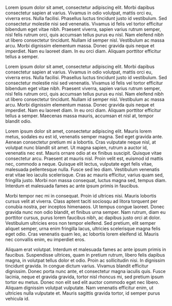 Lorem ipsum dolor sit amet, consectetur adipiscing elit. Morbi dapibus
consectetur sapien at varius. Vivamus in odio volutpat, mattis orci eu, viverra
eros. Nulla facilisi. Phasellus luctus tincidunt justo id vestibulum. Sed
consectetur molestie nisi sed venenatis. Vivamus id felis vel tortor efficitur
bibendum eget vitae nibh. Praesent viverra, sapien varius rutrum semper, nisl
felis rutrum orci, quis accumsan tellus purus eu nisl. Nam eleifend nibh ut
libero consectetur tincidunt. Nullam id semper nisl. Vestibulum ac massa arcu.
Morbi dignissim elementum massa. Donec gravida quis neque et imperdiet. Nam eu
laoreet diam. In eu orci diam. Aliquam porttitor efficitur tellus a semper.

Lorem ipsum dolor sit amet, consectetur adipiscing elit. Morbi dapibus
consectetur sapien at varius. Vivamus in odio volutpat, mattis orci eu, viverra
eros. Nulla facilisi. Phasellus luctus tincidunt justo id vestibulum. Sed
consectetur molestie nisi sed venenatis. Vivamus id felis vel tortor efficitur
bibendum eget vitae nibh. Praesent viverra, sapien varius rutrum semper, nisl
felis rutrum orci, quis accumsan tellus purus eu nisl. Nam eleifend nibh ut
libero consectetur tincidunt. Nullam id semper nisl. Vestibulum ac massa arcu.
Morbi dignissim elementum massa. Donec gravida quis neque et imperdiet. Nam eu
laoreet diam. In eu orci diam. Aliquam porttitor efficitur tellus a semper.
Maecenas massa mauris, accumsan et nisl at, tempor blandit odio.

Lorem ipsum dolor sit amet, consectetur adipiscing elit. Mauris lorem metus,
sodales eu est id, venenatis semper magna. Sed eget gravida ante. Aenean
consectetur pretium mi a lobortis. Cras vulputate neque nisl, at volutpat nunc
blandit sit amet. Ut magna sapien, rutrum a auctor id, venenatis nec est. Mauris
ornare odio at ex finibus suscipit. Quisque vitae consectetur arcu. Praesent at
mauris nisl. Proin velit est, euismod id mattis nec, commodo a neque. Quisque
elit lectus, vulputate eget felis vitae, malesuada pellentesque nulla. Fusce sed
leo diam. Vestibulum venenatis erat vitae leo iaculis scelerisque. Cras ac
mauris efficitur, varius quam sed, fringilla justo. Morbi non massa consequat,
luctus magna sed, tempus diam. Interdum et malesuada fames ac ante ipsum primis
in faucibus.

Morbi tempor nec mi in consequat. Proin id ultrices nisi. Mauris lobortis cursus
velit at viverra. Class aptent taciti sociosqu ad litora torquent per conubia
nostra, per inceptos himenaeos. Ut tempus congue laoreet. Donec gravida nunc non
odio blandit, et finibus urna semper. Nam rutrum, diam eu porttitor cursus,
purus lorem faucibus nibh, ac dapibus justo orci at dolor. Vestibulum ultricies
eros non tempor eleifend. Sed pretium, elit semper aliquet semper, urna enim
fringilla lacus, ultricies scelerisque magna felis eget odio. Cras venenatis
quam leo, ac lobortis lorem eleifend id. Mauris nec convallis enim, eu imperdiet
eros.

Aliquam erat volutpat. Interdum et malesuada fames ac ante ipsum primis in
faucibus. Suspendisse ultrices, quam in pretium rutrum, libero felis dapibus
magna, in volutpat tellus dolor et odio. Proin ac sollicitudin nisi. In
dignissim tincidunt gravida. In congue dictum varius. Vivamus blandit efficitur
dignissim. Donec porta nunc ante, et consectetur magna iaculis quis. Fusce
lacinia, neque et gravida gravida, tortor nisl rhoncus mi, sed pretium ipsum
tortor eu metus. Donec non elit sed elit auctor commodo eget nec libero. Aliquam
dignissim volutpat vulputate. Nam venenatis efficitur enim, ut ultricies nulla
vulputate et. Mauris sagittis gravida tortor, id semper purus vehicula id.